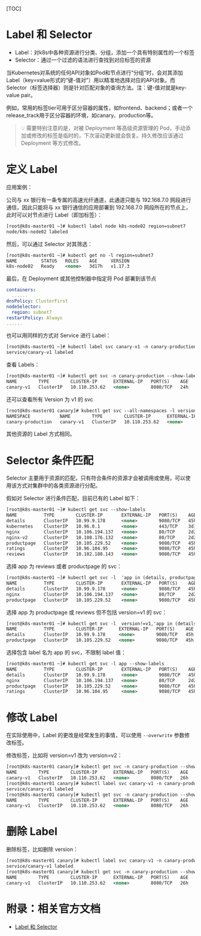 [TOC]

# Label 和 Selector

- Label：对k8s中各种资源进行分类、分组，添加一个具有特别属性的一个标签
- Selector：通过一个过滤的语法进行查找到对应标签的资源

当Kubernetes对系统的任何API对象如Pod和节点进行“分组”时，会对其添加Label（key=value形式的“键-值对”）用以精准地选择对应的API对象。而Selector（标签选择器）则是针对匹配对象的查询方法。注：键-值对就是key-value pair。

例如，常用的标签tier可用于区分容器的属性，如frontend、backend；或者一个release_track用于区分容器的环境，如canary、production等。

>  💡 需要特别注意的是，对被 Deployment 等高级资源管理的 Pod，手动添加或修改的标签是临时的，下次滚动更新就会恢复。持久修改应该通过 Deployment 等方式修改。

# 定义 Label

应用案例：

公司与 xx 银行有一条专属的高速光纤通道，此通道只能与 192.168.7.0 网段进行通信，因此只能将与 xx 银行通信的应用部署到 192.168.7.0 网段所在的节点上，此时可以对节点进行 Label（即加标签）：

```xml
[root@k8s-master01 ~]# kubectl label node k8s-node02 region=subnet7
node/k8s-node02 labeled
```

然后，可以通过 Selector 对其筛选：

```xml
[root@k8s-master01 ~]# kubectl get no -l region=subnet7
NAME         STATUS   ROLES    AGE     VERSION
k8s-node02   Ready    <none>   3d17h   v1.17.3
```

最后，在 Deployment 或其他控制器中指定将 Pod 部署到该节点

```yaml
containers:
  ......
dnsPolicy: ClusterFirst
nodeSelector:
  region: subnet7
restartPolicy: Always
......
```

也可以用同样的方式对 Service 进行 Label：

```xml
[root@k8s-master01 ~]# kubectl label svc canary-v1 -n canary-production env=canary version=v1
service/canary-v1 labeled
```

查看 Labels：

```xml
[root@k8s-master01 ~]# kubectl get svc -n canary-production --show-labels
NAME        TYPE        CLUSTER-IP      EXTERNAL-IP   PORT(S)    AGE   LABELS
canary-v1   ClusterIP   10.110.253.62   <none>        8080/TCP   24h   env=canary,version=v1
```

还可以查看所有 Version 为 v1 的 svc

```xml
[root@k8s-master01 canary]# kubectl get svc --all-namespaces -l version=v1
NAMESPACE           NAME        TYPE        CLUSTER-IP      EXTERNAL-IP   PORT(S)    AGE
canary-production   canary-v1   ClusterIP   10.110.253.62   <none>        8080/TCP   25h
```

其他资源的 Label 方式相同。

# Selector 条件匹配

Selector 主要用于资源的匹配，只有符合条件的资源才会被调用或使用，可以使用该方式对集群中的各类资源进行分配。

假如对 Selector 进行条件匹配，目前已有的 Label 如下：

```xml
[root@k8s-master01 ~]# kubectl get svc --show-labels
NAME          TYPE        CLUSTER-IP       EXTERNAL-IP   PORT(S)    AGE     LABELS
details       ClusterIP   10.99.9.178      <none>        9080/TCP   45h     app=details
kubernetes    ClusterIP   10.96.0.1        <none>        443/TCP    3d19h   component=apiserver,provider=kubernetes
nginx         ClusterIP   10.106.194.137   <none>        80/TCP     2d21h   app=productpage,version=v1
nginx-v2      ClusterIP   10.108.176.132   <none>        80/TCP     2d20h   <none>
productpage   ClusterIP   10.105.229.52    <none>        9080/TCP   45h     app=productpage,tier=frontend
ratings       ClusterIP   10.96.104.95     <none>        9080/TCP   45h     app=ratings
reviews       ClusterIP   10.102.188.143   <none>        9080/TCP   45h     app=reviews
```

选择 app 为 reviews 或者 productpage 的 svc：

```xml
[root@k8s-master01 ~]# kubectl get svc -l  'app in (details, productpage)' --show-labels
NAME          TYPE        CLUSTER-IP       EXTERNAL-IP   PORT(S)    AGE     LABELS
details       ClusterIP   10.99.9.178      <none>        9080/TCP   45h     app=details
nginx         ClusterIP   10.106.194.137   <none>        80/TCP     2d21h   app=productpage,version=v1
productpage   ClusterIP   10.105.229.52    <none>        9080/TCP   45h     app=productpage,tier=frontend
```

选择 app 为 productpage 或 reviews 但不包括 version=v1 的 svc：

```xml
[root@k8s-master01 ~]# kubectl get svc -l  version!=v1,'app in (details, productpage)' --show-labels
NAME          TYPE        CLUSTER-IP      EXTERNAL-IP   PORT(S)    AGE   LABELS
details       ClusterIP   10.99.9.178     <none>        9080/TCP   45h   app=details
productpage   ClusterIP   10.105.229.52   <none>        9080/TCP   45h   app=productpage,tier=frontend
```

选择包含 label 名为 app 的 svc，不限制 label 值：

```xml
[root@k8s-master01 ~]# kubectl get svc -l app --show-labels
NAME          TYPE        CLUSTER-IP       EXTERNAL-IP   PORT(S)    AGE     LABELS
details       ClusterIP   10.99.9.178      <none>        9080/TCP   45h     app=details
nginx         ClusterIP   10.106.194.137   <none>        80/TCP     2d21h   app=productpage,version=v1
productpage   ClusterIP   10.105.229.52    <none>        9080/TCP   45h     app=productpage,tier=frontend
ratings       ClusterIP   10.96.104.95     <none>        9080/TCP   45h
```

# 修改 Label

在实际使用中，Label 的更改是经常发生的事情，可以使用 `--overwrite` 参数修改标签。

修改标签，比如将 version=v1 改为 version=v2：

```xml
[root@k8s-master01 canary]# kubectl get svc -n canary-production --show-labels
NAME        TYPE        CLUSTER-IP      EXTERNAL-IP   PORT(S)    AGE   LABELS
canary-v1   ClusterIP   10.110.253.62   <none>        8080/TCP   26h   env=canary,version=v1
[root@k8s-master01 canary]# kubectl label svc canary-v1 -n canary-production version=v2 --overwrite
service/canary-v1 labeled
[root@k8s-master01 canary]# kubectl get svc -n canary-production --show-labels
NAME        TYPE        CLUSTER-IP      EXTERNAL-IP   PORT(S)    AGE   LABELS
canary-v1   ClusterIP   10.110.253.62   <none>        8080/TCP   26h   env=canary,version=v2
```

# 删除 Label

删除标签，比如删除 version：

```xml
[root@k8s-master01 canary]# kubectl label svc canary-v1 -n canary-production version-
service/canary-v1 labeled
[root@k8s-master01 canary]# kubectl get svc -n canary-production --show-labels
NAME        TYPE        CLUSTER-IP      EXTERNAL-IP   PORT(S)    AGE   LABELS
canary-v1   ClusterIP   10.110.253.62   <none>        8080/TCP   26h   env=canary
```

# 附录：相关官方文档

- [Label 和 Selector](https://kubernetes.io/zh/docs/concepts/overview/working-with-objects/labels/)